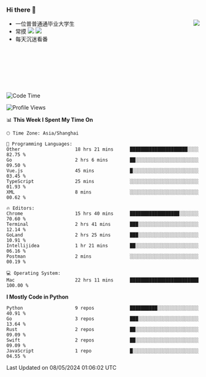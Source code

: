 ### Hi there 👋


<a href="https://github.com/yanlc39">
  <img align="right" src="https://github-readme-stats.vercel.app/api?username=yanlc39&show_icons=true&hide_border=true&icon_color=586069&title_color=a0a9af">
</a>

- 一位普普通通毕业大学生
- 常摸 ![](https://img.shields.io/badge/-Python-3e74a2?style=flat-square&logo=Python&logoColor=fff) ![](https://img.shields.io/badge/-C%2B%2B-brightgreen?style=flat-square)
- 每天沉迷看番



<br><br><br><br><br><br>


<!--START_SECTION:waka-->
![Code Time](http://img.shields.io/badge/Code%20Time-36%20hrs%2049%20mins-blue)

![Profile Views](http://img.shields.io/badge/Profile%20Views-2-blue)

📊 **This Week I Spent My Time On** 

```text
🕑︎ Time Zone: Asia/Shanghai

💬 Programming Languages: 
Other                    18 hrs 21 mins      █████████████████████░░░░   82.75 % 
Go                       2 hrs 6 mins        ██░░░░░░░░░░░░░░░░░░░░░░░   09.50 % 
Vue.js                   45 mins             █░░░░░░░░░░░░░░░░░░░░░░░░   03.45 % 
TypeScript               25 mins             ░░░░░░░░░░░░░░░░░░░░░░░░░   01.93 % 
XML                      8 mins              ░░░░░░░░░░░░░░░░░░░░░░░░░   00.62 % 

🔥 Editors: 
Chrome                   15 hrs 40 mins      ██████████████████░░░░░░░   70.60 % 
Terminal                 2 hrs 41 mins       ███░░░░░░░░░░░░░░░░░░░░░░   12.14 % 
GoLand                   2 hrs 25 mins       ███░░░░░░░░░░░░░░░░░░░░░░   10.91 % 
Intellijidea             1 hr 21 mins        ██░░░░░░░░░░░░░░░░░░░░░░░   06.16 % 
Postman                  2 mins              ░░░░░░░░░░░░░░░░░░░░░░░░░   00.19 % 

💻 Operating System: 
Mac                      22 hrs 11 mins      █████████████████████████   100.00 % 
```

**I Mostly Code in Python** 

```text
Python                   9 repos             ██████████░░░░░░░░░░░░░░░   40.91 % 
Go                       3 repos             ███░░░░░░░░░░░░░░░░░░░░░░   13.64 % 
Rust                     2 repos             ██░░░░░░░░░░░░░░░░░░░░░░░   09.09 % 
Swift                    2 repos             ██░░░░░░░░░░░░░░░░░░░░░░░   09.09 % 
JavaScript               1 repo              █░░░░░░░░░░░░░░░░░░░░░░░░   04.55 % 
```




 Last Updated on 08/05/2024 01:06:02 UTC
<!--END_SECTION:waka-->

